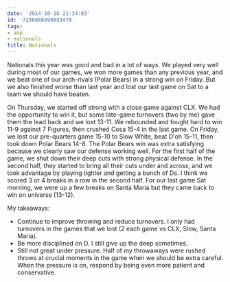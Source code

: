 ```yaml
---
date: '2014-10-18 21:34:03'
id: '7206888490853470'
tags:
- amp
- nationals
title: Nationals
---
```


Nationals this year was good and bad in a lot of ways. We played very well during most of our games, we won more games than any previous year, and we beat
one of our arch-rivals (Polar Bears) in a strong win on Friday. But we also finished worse than last year and lost our last game on Sat to a team we should
have beaten.

On Thursday, we started off strong with a close game against CLX. We had the opportunity to win it, but some late-game turnovers (two by me) gave them the
lead back and we lost 13-11. We rebounded and fought hard to win 11-9 against 7 Figures, then crushed Cosa 15-4 in the last game. On Friday, we lost our
pre-quarters game 15-10 to Slow White, beat D'oh 15-11, then took down Polar Bears 14-8. The Polar Bears win was extra satisfying because we clearly saw
our defense working well. For the first half of the game, we shut down their deep cuts with strong physical defense. In the second half, they started to
bring all their cuts under and across, and we took advantage by playing tighter and getting a bunch of Ds. I think we scored 3 or 4 breaks in a row in the
second half. For our last game Sat morning, we were up a few breaks on Santa Maria but they came back to win on universe (13-12). 

My takeaways: 

- Continue to improve throwing and reduce turnovers. I only had turnovers in the games that we lost (2 each game vs CLX, Slow, Santa Maria).
- Be more disciplined on D. I still give up the deep sometimes.
- Still not great under pressure. Half of my throwaways were rushed throws at crucial moments in the game when we should be extra careful. When the
  pressure is on, respond by being even more patient and conservative.
